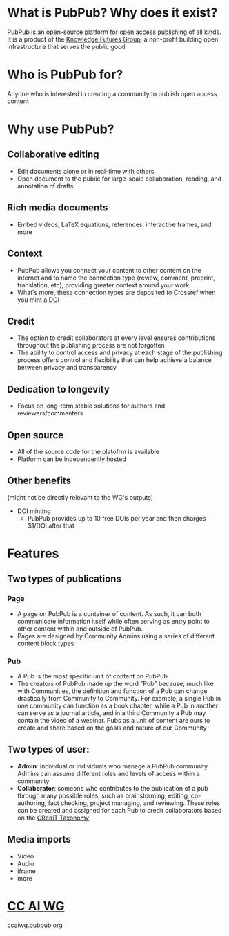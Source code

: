 # What is PubPub? Why does it exist?

[PubPub](https://www.pubpub.org/) is an open-source platform for open access publishing of all kinds. It is a product of the [Knowledge Futures Group](https://www.knowledgefutures.org/), a non-profit building open infrastructure that serves the public good



# Who is PubPub for?

Anyone who is interested in creating a community to publish open access content



# Why use PubPub?


## Collaborative editing

- Edit documents alone or in real-time with others
- Open document to the public for large-scale collaboration, reading, and annotation of drafts


## Rich media documents
- Embed videos, LaTeX equations, references, interactive frames, and more


## Context
- PubPub allows you connect your content to other content on the internet and to name the connection type (review, comment, preprint, translation, etc), providing greater context around your work
- What's more, these connection types are deposited to Crossref when you mint a DOI    


## Credit

- The option to credit collaborators at every level ensures contributions throughout the publishing process are not forgotten
- The ability to control access and privacy at each stage of the publishing process offers control and flexibility that can help achieve a balance between privacy and transparency


## Dedication to longevity

- Focus on long-term stable solutions for authors and reviewers/commenters


## Open source
- All of the source code for the platofrm is available
- Platform can be independently hosted


## Other benefits
(might not be directly relevant to the WG's outputs)
- DOI minting
	- PubPub provides up to 10 free DOIs per year and then charges $1/DOI after that



# Features


## Two types of publications


### Page
- A page on PubPub is a container of content. As such, it can both communicate information itself while often serving as entry point to other content within and outside of PubPub.
- Pages are designed by Community Admins using a series of different content block types


### Pub
- A Pub is the most specific unit of content on PubPub
- The creators of PubPub made up the word "Pub" because, much like with Communities, the definition and function of a Pub can change drastically from Community to Community. For example, a single Pub in one community can function as a book chapter, while a Pub in another can serve as a journal article, and in a third Community a Pub may contain the video of a webinar. Pubs as a unit of content are ours to create and share based on the goals and nature of our Community


## Two types of user:

- **Admin**: individual or individuals who manage a PubPub community. Admins can assume different roles and levels of access within a community
- **Collaborator**: someone who contributes to the publication of a pub through many possible roles, such as brainstorming, editing, co-authoring, fact checking, project managing, and reviewing. These roles can be created and assigned for each Pub to credit collaborators based on the [CRediT Taxonomy](https://casrai.org/credit/#:~:text=CRediT%20(Contributor%20Roles%20Taxonomy)%20is,contribution%20to%20the%20scholarly%20output.)


## Media imports
- Video
- Audio
- iframe
- more



# [CC AI WG](https://ccaiwg.pubpub.org)

[ccaiwg.pubpub.org](https://ccaiwg.pubpub.org)